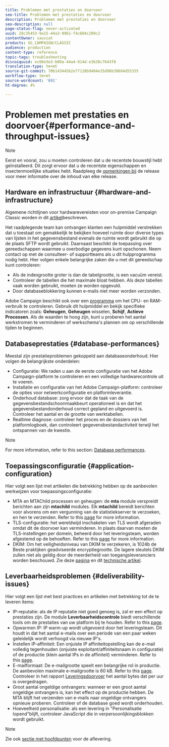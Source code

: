 ```yaml
---
title: Problemen met prestaties en doorvoer
seo-title: Problemen met prestaties en doorvoer
description: Problemen met prestaties en doorvoer
seo-description: null
page-status-flag: never-activated
uuid: 28c35453-9a15-44a3-9961-f4c604c209c2
contentOwner: sauviat
products: SG_CAMPAIGN/CLASSIC
audience: production
content-type: reference
topic-tags: troubleshooting
discoiquuid: ec66e3e3-b09a-44a4-914d-e3b38c7643f8
translation-type: tm+mt
source-git-commit: 70b143445b2e77128b9404e35d96b39694d55335
workflow-type: tm+mt
source-wordcount: '691'
ht-degree: 4%

---
```



# Problemen met prestaties en doorvoer{#performance-and-throughput-issues}

>[!NOTE]
>
>Eerst en vooral, zou u moeten controleren dat u de recentste bouwstijl hebt geïnstalleerd. Dit zorgt ervoor dat u de recentste eigenschappen en insectenmoeilijke situaties hebt. Raadpleeg de [opmerkingen bij](../../rn/using/latest-release.md) de release voor meer informatie over de inhoud van elke release.

## Hardware en infrastructuur {#hardware-and-infrastructure}

Algemene richtlijnen voor hardwarevereisten voor on-premise Campaign Classic worden in dit [artikel](https://helpx.adobe.com/nl/campaign/kb/hardware-sizing-guide.html)beschreven.

Het raadplegende team kan ontvangen klanten een hulpmiddel verstrekken dat u toestaat om gemakkelijk te bekijken hoeveel ruimte door diverse types van lijsten in het gegevensbestand evenals de ruimte wordt gebruikt die op de plaats SFTP wordt gebruikt. Daarnaast beschikt de toepassing over gereedschappen waarmee u overbodige gegevens kunt opschonen. Neem contact op met de consulteer- of supportteams als u dit hulpprogramma nodig hebt. Hier volgen enkele belangrijke zaken die u met dit gereedschap kunt controleren:

* Als de indexgrootte groter is dan de tabelgrootte, is een vacuüm vereist.
* Controleer de tabellen die het maximale bloat hebben. Als deze tabellen vaak worden gebruikt, moeten ze worden opgevuld.
* Door databaseblokkering kunnen e-mails niet meer worden verzonden.

Adobe Campaign beschikt ook over een [programma](../../production/using/monitoring-processes.md#manual-monitoring) om het CPU- en RAM-verbruik te controleren. Gebruik dit hulpmiddel en bekijk specifieke indicatoren zoals: **Geheugen**, **Geheugen** wisselen, **Schijf**, **Actieve Processen**. Als de waarden te hoog zijn, kunt u proberen het aantal werkstromen te verminderen of werkschema&#39;s plannen om op verschillende tijden te beginnen.

## Databaseprestaties {#database-performances}

Meestal zijn prestatieproblemen gekoppeld aan databaseonderhoud. Hier volgen de belangrijkste onderdelen:

* Configuratie: We raden u aan de eerste configuratie van het Adobe Campaign-platform te controleren en een volledige hardwarecontrole uit te voeren.
* Installatie en configuratie van het Adobe Campaign-platform: controleer de opties voor netwerkconfiguratie en platformleverantie.
* Onderhoud database: zorg ervoor dat de taak van de gegevensbestandschoonmaakbeurt operationeel is en dat het gegevensbestandonderhoud correct gepland en uitgevoerd is. Controleer het aantal en de grootte van werktabellen.
* Realtime diagnose: controleer het proces en de dossiers van het platformlogboek, dan controleert gegevensbestandactiviteit terwijl het ontspannen van de kwestie.

>[!NOTE]
>
>For more information, refer to this section: [Database performances](../../production/using/database-performances.md).

## Toepassingsconfiguratie {#application-configuration}

Hier volgt een lijst met artikelen die betrekking hebben op de aanbevolen werkwijzen voor toepassingsconfiguratie:

* MTA en MTAChild processen en geheugen: de **mta** module verspreidt berichten aan zijn **mtachild** modules. Elk **mtachild** bereidt berichten voor alvorens om een vergunning van de statistiekserver te verzoeken, en hen te verzenden. Refer to this [page](../../installation/using/email-deliverability.md) for more information.
* TLS-configuratie: het wereldwijd inschakelen van TLS wordt afgeraden omdat dit de doorvoer kan verminderen. In plaats daarvan moeten de TLS-instellingen per domein, beheerd door het leveringsteam, worden afgestemd op de behoeften. Refer to this [page](../../installation/using/email-deliverability.md#mx-configuration) for more information.
* DKIM: Om het veiligheidsniveau van DKIM te verzekeren, is 1024b de Beste praktijken geadviseerde encryptiegrootte. De lagere sleutels DKIM zullen niet als geldig door de meerderheid van toegangsleveranciers worden beschouwd. Zie deze [pagina](../../delivery/using/technical-recommendations.md#dkim) en dit [technische artikel](https://helpx.adobe.com/nl/campaign/kb/domain-name-delegation.html).

## Leverbaarheidsproblemen {#deliverability-issues}

Hier volgt een lijst met best practices en artikelen met betrekking tot de te leveren items:

* IP-reputatie: als de IP reputatie niet goed genoeg is, zal er een effect op prestaties zijn. De module **Leverbaarheidscontrole** biedt verschillende tools om de prestaties van uw platform bij te houden. Refer to this [page](../../delivery/using/monitoring-deliverability.md).
* Opwarmen IP: IP warm-up wordt uitgevoerd door het leveringsteam. Dit houdt in dat het aantal e-mails over een periode van een paar weken geleidelijk wordt verhoogd via nieuwe IP&#39;s.
* Instellen IP-affiniteit: Een onjuiste IP affiniteitopstelling kan de e-mail volledig tegenhouden (onjuiste exploitant/affiniteitsnaam in configuratie) of de productie (klein aantal IPs in de affiniteit) verminderen. Refer to this [page](../../installation/using/email-deliverability.md#list-of-ip-addresses-to-use).
* E-mailformaat: De e-mailgrootte speelt een belangrijke rol in productie. De aanbevolen maximale e-mailgrootte is 60 kB. Refer to this [page](https://helpx.adobe.com/legal/product-descriptions/campaign.html). Controleer in het rapport [Leveringsdoorvoer](../../reporting/using/global-reports.md#delivery-throughput) het aantal bytes dat per uur is overgedragen.
* Groot aantal ongeldige ontvangers: wanneer er een groot aantal ongeldige ontvangers is, kan het effect op de productie hebben. De MTA blijft het verzenden van e-mails naar ongeldige ontvangers opnieuw proberen. Controleer of de database goed wordt onderhouden.
* Hoeveelheid personalisatie: als een levering in &quot;Personalisatie lopend&quot;blijft, controleer JavaScript die in verpersoonlijkingsblokken wordt gebruikt.

>[!NOTE]
>
>Zie ook [sectie met hoofdpunten](../../delivery/using/deliverability-key-points.md) voor de aflevering.

